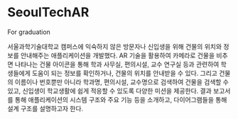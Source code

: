 # SeoulTechAR
For graduation

서울과학기술대학교 캠퍼스에 익숙하지 않은 방문자나 신입생을 위해 건물의 위치와 정보를 안내해주는 애플리케이션을 개발했다. AR 기술을 활용하여 카메라로 건물을 비추면 나타나는 건물 아이콘을 통해 학과 사무실, 편의시설, 교수 연구실 등과 관련하여 학생들에게 도움이 되는 정보를 확인하거나, 건물의 위치를 안내받을 수 있다. 그리고 건물의 이름이나 번호뿐만 아니라 학과명, 편의시설, 교수명으로 검색하여 건물을 검색할 수 있고, 신입생이 학교생활에 쉽게 적응할 수 있도록 다양한 미션을 제공한다. 결과 보고서를 통해 애플리케이션의 시스템 구조와 주요 기능 등을 소개하고, 다이어그램들을 통해 설계 구조를 설명하고자 한다.
